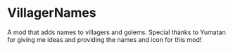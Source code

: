 # VillagerNames
A mod that adds names to villagers and golems. Special thanks to Yumatan for giving me ideas and providing the names and icon for this mod!
